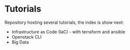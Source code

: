# Tutorials

Repository hosting several tutorials, the index is show next:

* Infrastructure as Code (IaC) - with terraform and ansible
* Openstack CLI
* Big Data

